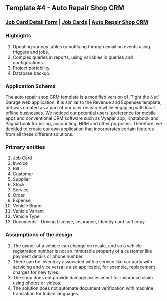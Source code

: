 ## Template #4 - Auto Repair Shop CRM                
     
### [Job Card Detail Form](https://app1.cliosight.com/app/forms/113/show/public?noNavbar=true)  |   [Job Cards](https://app1.cliosight.com/app/reports/140/show/public?noNavbar=true)  | [Auto Repair Shop CRM](https://app1.cliosight.com/app/applications/4/show)            

### Highlights      
1. Updating various tables or notifying through email on events using triggers and jobs.   
2. Complex queries in reports, using variables in queries and configurations.          
3. Project portability.      
4. Database backup.         

### Application Schema    
The auto repair shop CRM template is a modified version of 'Tight the Nut' Garage web application. It is similar to the Revenue and Expenses template, but was created as a part of our user research while engaging with local offline businesses. We noticed our potential users' preference for mobile apps and conventional CRM software such as Vyapar app, Khatabook and Pagaarbook for billing, accounting, HRM and other purposes. Therefore, we decided to create our own application that incorporates certain features from all these different solutions.                

### Primary entities
1. Job Card
2. Invoice
3. Bill     
4. Customer     
5. Supplier    
6. Stock        
7. Service   
8. Order
9. Expense   
10. Vehicle Brand
11. Vehicle Variant     
12. Vehicle Type     
13. Documents - Driving License, Insurance, Identity card soft copy    

### Assumptions of the design     
1. The owner of a vehicle can change on resale, and so a vehicle registration number is not an immutable property of a customer like payment details or phone number.
2. There can be inventory associated with a service like car parts with servicing and vice versa is also applicable, for example, replacement charges for new tyres.    
3. The shop does not provide damage assessment for insurance claim using photos or videos.
4. The solution does not automate document verification with  machine translation for Indian languages.  



